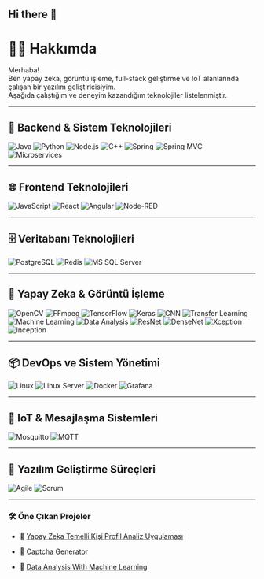 ## Hi there 👋

<!--
**MuhammedAliTurkan/MuhammedAliTurkan** is a ✨ _special_ ✨ repository because its `README.md` (this file) appears on your GitHub profile.

Here are some ideas to get you started:

- 🔭 I’m currently working on ...
- 🌱 I’m currently learning ...
- 👯 I’m looking to collaborate on ...
- 🤔 I’m looking for help with ...
- 💬 Ask me about ...
- 📫 How to reach me: ...
- 😄 Pronouns: ...
- ⚡ Fun fact: ...
-->
# 👨‍💻 Hakkımda

Merhaba!  
Ben yapay zeka, görüntü işleme, full-stack geliştirme ve IoT alanlarında çalışan bir yazılım geliştiricisiyim.  
Aşağıda çalıştığım ve deneyim kazandığım teknolojiler listelenmiştir.

---

## 🔧 Backend & Sistem Teknolojileri

![Java](https://img.shields.io/badge/-Java-black?style=flat-square&logo=java)
![Python](https://img.shields.io/badge/-Python-black?style=flat-square&logo=python)
![Node.js](https://img.shields.io/badge/-Node.js-black?style=flat-square&logo=node.js)
![C++](https://img.shields.io/badge/-C++-black?style=flat-square&logo=c%2B%2B)
![Spring](https://img.shields.io/badge/-Spring-black?style=flat-square&logo=spring)
![Spring MVC](https://img.shields.io/badge/-Spring%20MVC-black?style=flat-square&logo=spring)
![Microservices](https://img.shields.io/badge/-Microservices-black?style=flat-square&logo=microgen)

---

## 🌐 Frontend Teknolojileri

![JavaScript](https://img.shields.io/badge/-JavaScript-black?style=flat-square&logo=javascript)
![React](https://img.shields.io/badge/-React-black?style=flat-square&logo=react)
![Angular](https://img.shields.io/badge/-Angular-black?style=flat-square&logo=angular)
![Node-RED](https://img.shields.io/badge/-Node--RED-black?style=flat-square&logo=nodered)

---

## 🗄️ Veritabanı Teknolojileri

![PostgreSQL](https://img.shields.io/badge/-PostgreSQL-black?style=flat-square&logo=postgresql)
![Redis](https://img.shields.io/badge/-Redis-black?style=flat-square&logo=redis)
![MS SQL Server](https://img.shields.io/badge/-MS%20SQL%20Server-black?style=flat-square&logo=microsoftsqlserver)

---

## 🧠 Yapay Zeka & Görüntü İşleme

![OpenCV](https://img.shields.io/badge/-OpenCV-black?style=flat-square&logo=opencv)
![FFmpeg](https://img.shields.io/badge/-FFmpeg-black?style=flat-square&logo=ffmpeg)
![TensorFlow](https://img.shields.io/badge/-TensorFlow-black?style=flat-square&logo=tensorflow)
![Keras](https://img.shields.io/badge/-Keras-black?style=flat-square&logo=keras)
![CNN](https://img.shields.io/badge/-CNN-black?style=flat-square&logo=tensorflow)
![Transfer Learning](https://img.shields.io/badge/-Transfer%20Learning-black?style=flat-square&logo=pytorch)
![Machine Learning](https://img.shields.io/badge/-Machine%20Learning-black?style=flat-square&logo=scikitlearn)
![Data Analysis](https://img.shields.io/badge/-Data%20Analysis-black?style=flat-square&logo=pandas)
![ResNet](https://img.shields.io/badge/-ResNet-black?style=flat-square&logo=pytorch)
![DenseNet](https://img.shields.io/badge/-DenseNet-black?style=flat-square&logo=pytorch)
![Xception](https://img.shields.io/badge/-Xception-black?style=flat-square&logo=pytorch)
![Inception](https://img.shields.io/badge/-Inception-black?style=flat-square&logo=pytorch)

---

## 📦 DevOps ve Sistem Yönetimi

![Linux](https://img.shields.io/badge/-Linux-black?style=flat-square&logo=linux)
![Linux Server](https://img.shields.io/badge/-Linux%20Server-black?style=flat-square&logo=ubuntu)
![Docker](https://img.shields.io/badge/-Docker-black?style=flat-square&logo=docker)
![Grafana](https://img.shields.io/badge/-Grafana-black?style=flat-square&logo=grafana)

---

## 📡 IoT & Mesajlaşma Sistemleri

![Mosquitto](https://img.shields.io/badge/-Mosquitto-black?style=flat-square&logo=eclipse)
![MQTT](https://img.shields.io/badge/-MQTT-black?style=flat-square&logo=mqtt)

---

## 📐 Yazılım Geliştirme Süreçleri

![Agile](https://img.shields.io/badge/-Agile-black?style=flat-square&logo=agile)
![Scrum](https://img.shields.io/badge/-Scrum-black?style=flat-square&logo=scrum)

---



### 🛠️ Öne Çıkan Projeler

- 🔗 [Yapay Zeka Temelli Kişi Profil Analiz Uygulaması](https://github.com/MuhammedAliTurkan/Bitirme-Tezi-Demo)  

- 🔗 [Captcha Generator](https://github.com/ileri-java-proje/BM470)  

- 🔗 [Data Analysis With Machine Learning](https://github.com/MuhammedAliTurkan/Data-Analysis-With-Machine-Learning)

